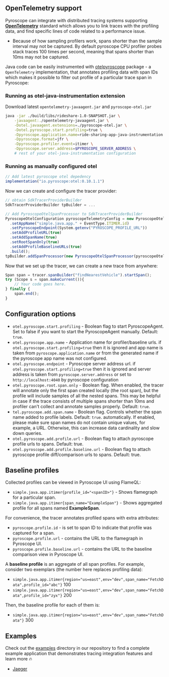 
## OpenTelemetry support

Pyroscope can integrate with distributed tracing systems supporting [**OpenTelemetry**](https://opentelemetry.io/docs/instrumentation/java/getting-started/) standard which allows you to
link traces with the profiling data, and find specific lines of code related to a performance issue.


* Because of how sampling profilers work, spans shorter than the sample interval may not be captured. By default pyroscope CPU profiler probes stack traces 100 times per second, meaning that spans shorter than 10ms may not be captured.


Java code can be easily instrumented with [otelpyroscope](https://github.com/pyroscope-io/pyroscope-java/tree/main/otelpyroscope) package -
a `OpenTelemetry` implementation, that annotates profiling data with span IDs which makes it possible to filter
out profile of a particular trace span in Pyroscope:

### Running as otel-java-instrumentation extension
Download latest `opentelemetry-javaagent.jar` and `pyroscope-otel.jar`
```bash
java -jar ./build/libs/rideshare-1.0-SNAPSHOT.jar \
    -javaagent:./opentelemetry-javaagent.jar \
    -Dotel.javaagent.extensions=./pyroscope-otel.jar \
    -Dotel.pyroscope.start.profiling=true \
    -Dpyroscope.application.name=ride-sharing-app-java-instrumentation  \
    -Dpyroscope.format=jfr \
    -Dpyroscope.profiler.event=itimer \
    -Dpyroscope.server.address=$PYROSCOPE_SERVER_ADDRESS \
    # rest of your otel-java-instrumentation configuration
```

### Running as manually configured otel

```javascript
// Add latest pyroscope otel depedency
implementation("io.pyroscope:otel:0.10.1.1")
```

Now we can create and configure the tracer provider:
```javascript
// obtain SdkTracerProviderBuilder
SdkTracerProviderBuilder tpBuilder = ... 

// Add PyroscopeOtelSpanProcessor to SdkTracerProviderBuilder
PyroscopeOtelConfiguration pyroscopeTelemetryConfig = new PyroscopeOtelConfiguration.Builder()
  .setAppName("simple.java.app." + EventType.ITIMER.id)
  .setPyroscopeEndpoint(System.getenv("PYROSCOPE_PROFILE_URL"))
  .setAddProfileURL(true)
  .setAddSpanName(true)
  .setRootSpanOnly(true)
  .setAddProfileBaselineURLs(true)
  .build();
tpBuilder.addSpanProcessor(new PyroscopeOtelSpanProcessor(pyroscopeOtelConfig));
```

Now that we set up the tracer, we can create a new trace from anywhere:
```javascript
Span span = tracer.spanBuilder("findNearestVehicle").startSpan();
try (Scope s = span.makeCurrent()){
    // Your code goes here.
} finally {
    span.end();
}
```

## Configuration options
- `otel.pyroscope.start.profiling` - Boolean flag to start PyroscopeAgent. Set to false if you want to start the PyroscopeAgent manually. Default: `true`.
- `otel.pyroscope.app.name` - Application name for profiler/baseline urls. if `otel.pyroscope.start.profiling=true` then it is ignored and app name is taken from `pyroscope.application.name` or from the generated name if the pyroscope app name was not configured.  
- `otel.pyroscope.endpoint` - Pyroscope server address url. if `otel.pyroscope.start.profiling=true` then it is ignored and server address is taken from `pyroscope.server.address` or set to `http://localhost:4040` by pyroscope configuration
- `otel.pyroscope.root.span.only` - Boolean flag. When enabled, the tracer will annotate only the first span created locally
(the root span), but the profile will include samples of all the nested spans. This may be helpful in case if the trace
consists of multiple spans shorter than 10ms and profiler can't collect and annotate samples properly. Default: `true`.
- `tel.pyroscope.add.span.name` - Boolean flag. Controls whether the span name added to profile labels. Default: `true`.
automatically. If enabled, please make sure span names do not contain unique values, for example, a URL.  Otherwise, this can increase data cardinality and slow down queries.
- `otel.pyroscope.add.profile.url` - Boolean flag to attach pyroscope profile urls to spans. Default: true.
- `otel.pyroscope.add.profile.baseline.url` - Boolean flag to attach pyroscope profile diff/comparison urls to spans. Default: true.

## Baseline profiles

Collected profiles can be viewed in Pyroscope UI using FlameQL:
- `simple.java.app.itimer{profile_id="<spanID>"}` - Shows flamegraph for a particular span.
- `simple.java.app.itimer{span_name="ExampleSpan"}` - Shows aggregated profile for all spans named **ExampleSpan**.

For convenience, the tracer annotates profiled spans with extra attributes:
- `pyroscope.profile.id` - is set to span ID to indicate that profile was captured for a span.
- `pyroscope.profile.url` - contains the URL to the flamegraph in Pyroscope UI.
- `pyroscope.profile.baseline.url` - contains the URL to the baseline comparison view in Pyroscope UI.

A **baseline profile** is an aggregate of all span profiles. For example, consider two exemplars (the number here
replaces profiling data):
- `simple.java.app.itimer{region="us=east",env="dev",span_name="FetchData",profile_id="abc"}` 100
- `simple.java.app.itimer{region="us=east",env="dev",span_name="FetchData",profile_id="zyx"}` 200

Then, the baseline profile for each of them is:
- `simple.java.app.itimer{region="us=east",env="dev",span_name="FetchData"}` 300

## Examples

Check out the [examples](https://github.com/pyroscope-io/pyroscope/tree/main/examples/tracing/jaeger/java/rideshare) directory in our repository to
find a complete example application that demonstrates tracing integration features and learn more 🔥
- [Jaeger](https://github.com/pyroscope-io/pyroscope/tree/main/examples/tracing/jaeger/)